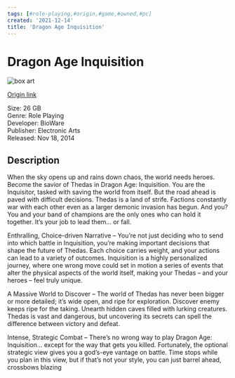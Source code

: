 ```yaml
---
tags: [#role-playing,#origin,#game,#owned,#pc]
created: '2021-12-14'
title: 'Dragon Age Inquisition'
---
```

# Dragon Age Inquisition

![box art]()

[Origin link](https://www.origin.com/usa/en-us/store/dragon-age/dragon-age-inquisition)

Size: 26 GB  
Genre: Role Playing  
Developer: BioWare  
Publisher: Electronic Arts  
Released: Nov 18, 2014  

## Description

When the sky opens up and rains down chaos, the world needs heroes. Become the savior of Thedas in Dragon Age: Inquisition. You are the Inquisitor, tasked with saving the world from itself. But the road ahead is paved with difficult decisions. Thedas is a land of strife. Factions constantly war with each other even as a larger demonic invasion has begun. And you? You and your band of champions are the only ones who can hold it together. It’s your job to lead them… or fall.

Enthralling, Choice-driven Narrative – You’re not just deciding who to send into which battle in Inquisition, you’re making important decisions that shape the future of Thedas. Each choice carries weight, and your actions can lead to a variety of outcomes. Inquisition is a highly personalized journey, where one wrong move could set in motion a series of events that alter the physical aspects of the world itself, making your Thedas – and your heroes – feel truly unique.

A Massive World to Discover – The world of Thedas has never been bigger or more detailed; it’s wide open, and ripe for exploration. Discover enemy keeps ripe for the taking. Unearth hidden caves filled with lurking creatures. Thedas is vast and dangerous, but uncovering its secrets can spell the difference between victory and defeat.

Intense, Strategic Combat – There’s no wrong way to play Dragon Age: Inquisition… except for the way that gets you killed. Fortunately, the optional strategic view gives you a god’s-eye vantage on battle. Time stops while you plan in this view, but if that’s not your style, you can just barrel ahead, crossbows blazing
